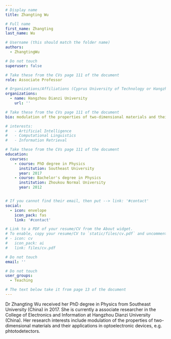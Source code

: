 ```yaml
---
# Display name
title: Zhangting Wu

# Full name
first_name: Zhangting
last_name: Wu

# Username (this should match the folder name)
authors:
  - ZhangtingWu

# Do not touch
superuser: false

# Take these from the CVs page 111 of the document
role: Associate Professor

# Organizations/Affiliations (Cyprus University of Technology or Hangzhou Dianzi University )
organizations:
  - name: Hangzhou Dianzi University
    url: ''

# Take these from the CVs page 111 of the document
bio: modulation of the properties of two-dimensional materials and their applications in optoelectronic devices, e.g. phtotodetectors.

# interests:
#   - Artificial Intelligence
#   - Computational Linguistics
#   - Information Retrieval

# Take these from the CVs page 111 of the document
education:
  courses:
    - course: PhD degree in Physics
      institution: Southeast University
      year: 2017
    - course: Bachelor's degree in Physics
      institution: Zhoukou Normal University
      year: 2012


# If you cannot find their email, then put --> link: '#contact'
social:
  - icon: envelope
    icon_pack: fas
    link: '#contact'

# Link to a PDF of your resume/CV from the About widget.
# To enable, copy your resume/CV to `static/files/cv.pdf` and uncomment the lines below.
# - icon: cv
#   icon_pack: ai
#   link: files/cv.pdf

# Do not touch
email: ''

# Do not touch
user_groups:
  - Teaching

# The text below take it from page 13 of the document
---
```


Dr Zhangting Wu received her PhD degree in Physics from Southeast University (China) in 2017. She is currently a associate researcher in the College of Electronics and Information at Hangzhou Dianzi University (China). Her research interests include  modulation of the properties of two-dimensional materials and their applications in optoelectronic devices, e.g. phtotodetectors.
